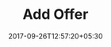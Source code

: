 ---
title: "Add Offer"
date: 2017-09-26T12:57:20+05:30
draft: false
layout: offers-add
property: "Casa Britona"
status: "In Process"
url: /offers/add/casa-britona/
slug: "casa-britona/"

mainmenu:
 offers: true
 addoffer: true

---
